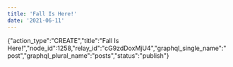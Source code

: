 ```yaml
---
title: 'Fall Is Here!'
date: '2021-06-11'
---
```


{"action_type":"CREATE","title":"Fall Is Here!","node_id":1258,"relay_id":"cG9zdDoxMjU4","graphql_single_name":"post","graphql_plural_name":"posts","status":"publish"}
